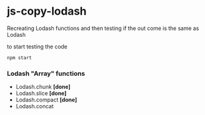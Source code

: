 # js-copy-lodash

Recreating Lodash functions and then testing if the out come is the same as Lodash

to start testing the code

```sh
npm start
```

### Lodash "Array" functions

-   Lodash.chunk **[done]**
-   Lodash.slice **[done]**
-   Lodash.compact **[done]**
-   Lodash.concat
